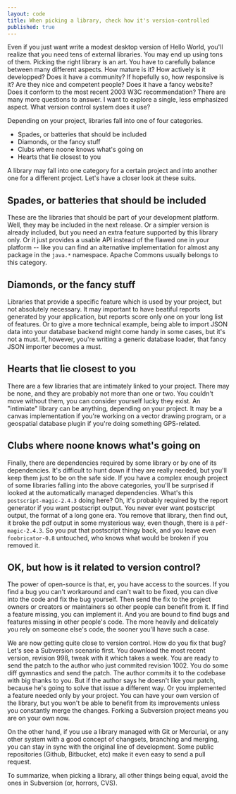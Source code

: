 ```yaml
---
layout: code
title: When picking a library, check how it's version-controlled
published: true
---
```

Even if you just want write a modest desktop version of Hello World,
you'll realize that you need tens of external libraries.  You may end up
using tons of them.  Picking the right library is an art.  You have to
carefully balance between many different aspects.  How mature is it?
How actively is it developped?  Does it have a community?  If hopefully
so, how responsive is it?  Are they nice and competent people?  Does it
have a fancy website?  Does it conform to the most recent 2003 W3C
recommendation?  There are many more questions to answer.  I want to
explore a single, less emphasized aspect.  What version control system
does it use?

Depending on your project, libraries fall into one of four categories.
 * Spades, or batteries that should be included
 * Diamonds, or the fancy stuff
 * Clubs where noone knows what's going on
 * Hearts that lie closest to you

A library may fall into one category for a certain project and into
another one for a different project.  Let's have a closer look at these
suits.

## Spades, or batteries that should be included

These are the libraries that should be part of your development
platform.  Well, they may be included in the next release.  Or a simpler
version is already included, but you need an extra feature supported
by this library only.  Or it just provides a usable API instead of the
flawed one in your platform -- like you can find an alternative
implementation for almost any package in the `java.*` namespace.  Apache
Commons usually belongs to this category.

## Diamonds, or the fancy stuff

Libraries that provide a specific feature which is used by your
project, but not absolutely necessary.  It may important to have
beatiful reports generated by your application, but reports score only
one on your long list of features.  Or to give a more technical example,
being able to import JSON data into your database backend might come
handy in some cases, but it's not a must.  If, however, you're writing a
generic database loader, that fancy JSON importer becomes a must.

## Hearts that lie closest to you

There are a few libraries that are intimately linked to
your project.  There may be none, and they are probably not more than
one or two.  You couldn't move without them, you can consider
yourself lucky they exist.  An "intimiate" library can be anything,
depending on your project.  It may be a canvas implementation if
you're working on a vector drawing program, or a geospatial database
plugin if you're doing something GPS-related.

## Clubs where noone knows what's going on

Finally, there are dependencies required by some library or by one of
its dependencies.  It's difficult to hunt down if they are really
needed, but you'll keep them just to be on the safe side.  If you have a
complex enough project of some libraries falling into the above
categories, you'll be surprised if looked at the automatically managed
dependencies.  What's this `postscript-magic-2.4.3` doing here?  Oh, it's
probably required by the report generator if you want postscript output.
You never ever want postscript output, the format of a long gone era.
You remove that library, then find out, it broke the pdf output in some
mysterious way, even though, there is a `pdf-magic-2.4.3`.  So you put
that postscript thingy back, and you leave even `foobricator-0.8`
untouched, who knows what would be broken if you removed it.

## OK, but how is it related to version control?

The power of open-source is that, er, you have access to the sources.
If you find a bug you can't workaround and can't wait to be fixed, you
can dive into the code and fix the bug yourself.  Then send the fix to
the project owners or creators or maintainers so other people can
benefit from it.  If find a feature missing, you can implement it.
And you are bound to find bugs and features missing in other people's
code.  The more heavily and delicately you rely on someone else's code,
the sooner you'll have such a case.

We are now getting quite close to version control.  How do you fix that
bug?  Let's see a Subversion scenario first.  You download the most
recent version, revision 998, tweak with it which takes a week.  You are
ready to send the patch to the author who just commited revision 1002.
You do some diff gymnastics and send the patch.  The author commits it
to the codebase with big thanks to you.  But if the author says he
doesn't like your patch, because he's going to solve that issue a
different way.  Or you implemented a feature needed only by your
project.  You can have your own version of the library, but you won't be
able to benefit from its improvements unless you constantly merge the
changes.  Forking a Subversion project means you are on your own now.

On the other hand, if you use a library managed with Git or Mercurial,
or any other system with a good concept of changsets, branching and
merging, you can stay in sync with the original line of development.
Some public repositories (Github, Bitbucket, etc) make it even easy to
send a pull request.

To summarize, when picking a library, all other things being equal,
avoid the ones in Subversion (or, horrors, CVS).
